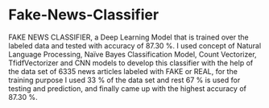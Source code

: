 # Fake-News-Classifier

FAKE NEWS CLASSIFIER, a Deep Learning Model that is trained over the labeled data and tested with accuracy of 87.30 %. I used concept of Natural Language Processing, Naïve Bayes Classification Model, Count Vectorizer, TfidfVectorizer and CNN models to develop this classifier with the help of the  data set of 6335 news articles labeled with FAKE or REAL, for the training purpose I used 33 % of the data set and rest 67 % is used for testing and prediction, and finally came up with the highest accuracy of 87.30 %.
